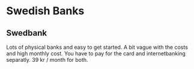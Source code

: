# Swedish Banks

## Swedbank
Lots of physical banks and easy to get started. A bit vague with the costs and high monthly cost. You have to pay for the card and internetbanking separatly. 39 kr / month for both.

## 
